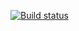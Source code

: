 [![Build status](https://ci.appveyor.com/api/projects/status/bh729v7tj6l630w9?svg=true)](https://ci.appveyor.com/project/melamorymory/postman-echo)
